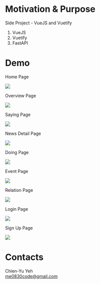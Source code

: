 # Motivation & Purpose
Side Project - VueJS and Vuetify

1. VueJS
2. Vuetify
3. FastAPI

# Demo

Home Page

![](https://i.imgur.com/X8TZNto.png)

Overview Page

![](https://i.imgur.com/F3kMDXK.png)

Saying Page

![](https://i.imgur.com/Bs6n9j0.png)

News Detail Page

![](https://i.imgur.com/Tq8bTuo.png)

Doing Page

![](https://i.imgur.com/otetiGE.png)

Event Page

![](https://i.imgur.com/NKT0QR0.png)

Relation Page

![](https://i.imgur.com/cVW7Rys.png)

Login Page

![](https://i.imgur.com/UXuQx8k.png)

Sign Up Page

![](https://i.imgur.com/ZxoiCZO.png)

# Contacts
Chien-Yu Yeh
<br>me0830code@gmail.com
